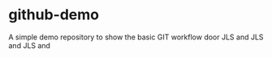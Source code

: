 # github-demo
A simple demo repository to show the basic GIT workflow door JLS  and JLS and JLS and
